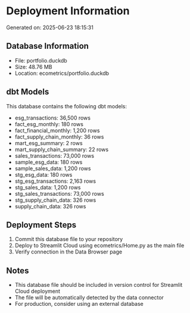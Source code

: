 # Deployment Information

Generated on: 2025-06-23 18:15:31

## Database Information
- File: portfolio.duckdb
- Size: 48.76 MB
- Location: ecometrics/portfolio.duckdb

## dbt Models
This database contains the following dbt models:
- esg_transactions: 36,500 rows
- fact_esg_monthly: 180 rows
- fact_financial_monthly: 1,200 rows
- fact_supply_chain_monthly: 36 rows
- mart_esg_summary: 2 rows
- mart_supply_chain_summary: 22 rows
- sales_transactions: 73,000 rows
- sample_esg_data: 180 rows
- sample_sales_data: 1,200 rows
- stg_esg_data: 180 rows
- stg_esg_transactions: 2,163 rows
- stg_sales_data: 1,200 rows
- stg_sales_transactions: 73,000 rows
- stg_supply_chain_data: 326 rows
- supply_chain_data: 326 rows

## Deployment Steps
1. Commit this database file to your repository
2. Deploy to Streamlit Cloud using ecometrics/Home.py as the main file
3. Verify connection in the Data Browser page

## Notes
- This database file should be included in version control for Streamlit Cloud deployment
- The file will be automatically detected by the data connector
- For production, consider using an external database
